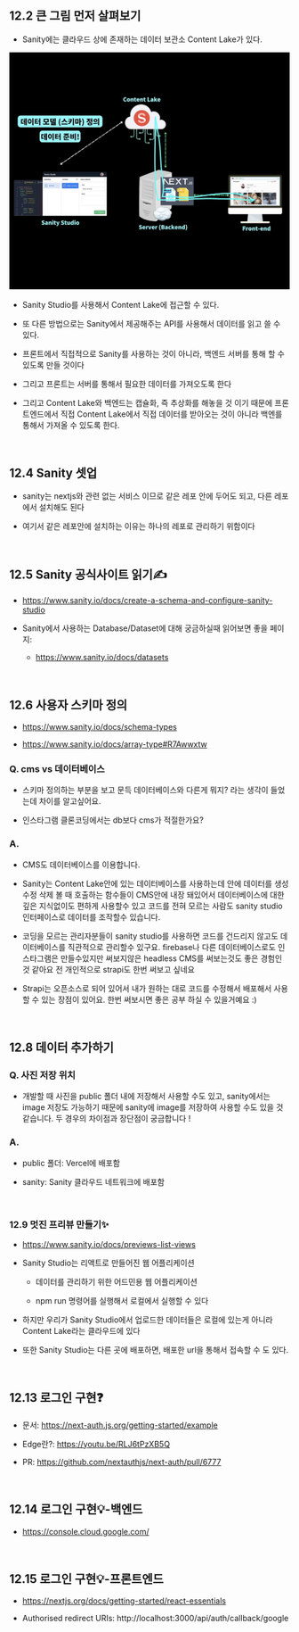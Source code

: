 ## 12.2 큰 그림 먼저 살펴보기

- Sanity에는 클라우드 상에 존재하는 데이터 보관소 Content Lake가 있다.

<img src='./images/12-1-1.png'>

- Sanity Studio를 사용해서 Content Lake에 접근할 수 있다.

- 또 다른 방법으로는 Sanity에서 제공해주는 API를 사용해서 데이터를 읽고 쓸 수 있다.

- 프론트에서 직접적으로 Sanity를 사용하는 것이 아니라, 백엔드 서버를 통해 할 수 있도록 만들 것이다

- 그리고 프론트는 서버를 통해서 필요한 데이터를 가져오도록 한다

- 그리고 Content Lake와 백엔드는 캡슐화, 즉 추상화를 해놓을 것 이기 때문에 프론트엔드에서 직접 Content Lake에서 직접 데이터를 받아오는 것이 아니라 백엔를 통해서 가져올 수 있도록 한다.

<br/>

## 12.4 Sanity 셋업

- sanity는 nextjs와 관련 없는 서비스 이므로 같은 레포 안에 두어도 되고, 다른 레포에서 설치해도 된다

- 여기서 같은 레포안에 설치하는 이유는 하나의 레포로 관리하기 위함이다

<br/>

## 12.5 Sanity 공식사이트 읽기✍️

- https://www.sanity.io/docs/create-a-schema-and-configure-sanity-studio

- Sanity에서 사용하는 Database/Dataset에 대해 궁금하실때 읽어보면 좋을 페이지:

  - https://www.sanity.io/docs/datasets

<br/>

## 12.6 사용자 스키마 정의

- https://www.sanity.io/docs/schema-types

- https://www.sanity.io/docs/array-type#R7Awwxtw

### Q. cms vs 데이터베이스

- 스키마 정의하는 부분을 보고 문득 데이터베이스와 다른게 뭐지? 라는 생각이 들었는데 차이를 알고싶어요.

- 인스타그램 클론코딩에서는 db보다 cms가 적절한가요?

### A.

- CMS도 데이터베이스를 이용합니다.

- Sanity는 Content Lake안에 있는 데이터베이스를 사용하는데 안에 데이터를 생성 수정 삭제 볼 때 호출하는 함수들이 CMS안에 내장 돼있어서 데이터베이스에 대한 깊은 지식없이도 편하게 사용할수 있고 코드를 전혀 모르는 사람도 sanity studio 인터페이스로 데이터를 조작할수 있습니다.

- 코딩을 모르는 관리자분들이 sanity studio를 사용하면 코드를 건드리지 않고도 데이터베이스를 직관적으로 관리할수 있구요. firebase나 다른 데이터베이스로도 인스타그램은 만들수있지만 써보지않은 headless CMS를 써보는것도 좋은 경험인 것 같아요 전 개인적으로 strapi도 한번 써보고 싶네요

- Strapi는 오픈소스로 되어 있어서 내가 원하는 대로 코드를 수정해서 배포해서 사용할 수 있는 장점이 있어요. 한번 써보시면 좋은 공부 하실 수 있을거예요 :)

<br/>

## 12.8 데이터 추가하기

### Q. 사진 저장 위치

- 개발할 때 사진을 public 폴더 내에 저장해서 사용할 수도 있고, sanity에서는 image 저장도 가능하기 때문에 sanity에 image를 저장하여 사용할 수도 있을 것 같습니다. 두 경우의 차이점과 장단점이 궁금합니다 !

### A.

- public 폴더: Vercel에 배포함

- sanity: Sanity 클라우드 네트워크에 배포함

<br/>

### 12.9 멋진 프리뷰 만들기✨

- https://www.sanity.io/docs/previews-list-views

- Sanity Studio는 리액트로 만들어진 웹 어플리케이션

  - 데이터를 관리하기 위한 어드민용 웹 어플리케이션

  - npm run 명령어를 실행해서 로컬에서 실행할 수 있다

- 하지만 우리가 Sanity Studio에서 업로드한 데이터들은 로컬에 있는게 아니라 Content Lake라는 클라우드에 있다

- 또한 Sanity Studio는 다른 곳에 배포하면, 배포한 url을 통해서 접속할 수 도 있다.

<br/>

## 12.13 로그인 구현❓

- 문서: https://next-auth.js.org/getting-started/example

- Edge란?: https://youtu.be/RLJ6tPzXB5Q

- PR: https://github.com/nextauthjs/next-auth/pull/6777

<br/>

## 12.14 로그인 구현💡-백엔드

- https://console.cloud.google.com/

<br/>

## 12.15 로그인 구현💡-프론트엔드

- https://nextjs.org/docs/getting-started/react-essentials

- Authorised redirect URIs: http://localhost:3000/api/auth/callback/google
